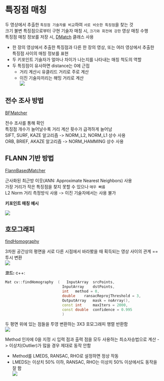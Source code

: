 # 특징점 매칭

두 영상에서 추출한 `특징점 기술자를 비교`하여 `서로 비슷한 특징점`을 찾는 것   
크기 불변 특징점으로부터 구현 기술자 매칭 시, `크기와 회전에 강한` 영상 매칭 수행   
특징점 매칭 정보를 저장 시, [DMatch](https://docs.opencv.org/master/d4/de0/classcv_1_1DMatch.html) 클래스 사용
- 한 장의 영상에서 추출한 특징점과 다른 한 장의 영상, 또는 여러 영상에서 추출한 특징점 사이의 매칭 정보를 표현
- 두 키포인트 기술자가 얼마나 차이가 나는지를 나타내는 매칭 척도의 역할
- 두 특징점이 유사하면 distance는 0에 근접
  - 거리 계산시 유클리드 거리로 주로 계산
  - 이진 기술자끼리는 해밍 거리로 계산   
![](images/matching_example_1.png)

## 전수 조사 방법

[BFMatcher](https://docs.opencv.org/master/d3/da1/classcv_1_1BFMatcher.html)

전수 조사를 통해 확인   
특징점 개수가 늘어날수록 거리 계산 횟수가 급격하게 늘어남   
SIFT, SURF, KAZE 알고리즘 -> NORM_L2, NORM_L1 상수 사용   
ORB, BRIEF, AKAZE 알고리즘 -> NORM_HAMMING 상수 사용

## FLANN 기반 방법

[FlannBasedMatcher](https://docs.opencv.org/master/dc/de2/classcv_1_1FlannBasedMatcher.html)

근사화된 최근방 이웃(ANN: Approximate Nearest Neighbors) 사용   
가장 거리가 작은 특징점을 찾지 못할 수 있으나 `매우 빠름`   
L2 Norm 거리 측정방식 사용 -> 이진 기술자에서는 사용 불가

**키포인트 매칭 예시**

![](images/matching_example_2.png)

## 호모그래피

[findHomography](https://docs.opencv.org/master/d9/d0c/group__calib3d.html#gafd3ef89257e27d5235f4467cbb1b6a63)

3차원 공간상의 평면을 서로 다른 시점에서 바라봤을 때 획득되는 영상 사이의 관계 == 투시 변환   
![](images/matching_example_3.png)

**코드:**
c++:

```cpp
Mat cv::findHomography	(	InputArray 	srcPoints,
                          InputArray 	dstPoints,
                          int 	method = 0,
                          double 	ransacReprojThreshold = 3,
                          OutputArray 	mask = noArray(),
                          const int 	maxIters = 2000,
                          const double 	confidence = 0.995 
                          )	
```

두 평면 위에 있는 점들을 투영 변환하는 3X3 호모그래피 행렬 반환함   
![](images/matching_example_4.png)

Method 인자에 0을 지정 시 입력 점과 출력 점을 모두 사용하는 최소자승법으로 계산 -> 이상치(Outlier)가 많을 경우 제대로 동작 안함
- Method를 LMEDS, RANSAC, RHO로 설정하면 정상 작동
- LMEDS는 이상치 50% 이하, RANSAC, RHO는 이상치 50% 이상에서도 동작을 잘 함   
![](images/matching_example_5.png)
